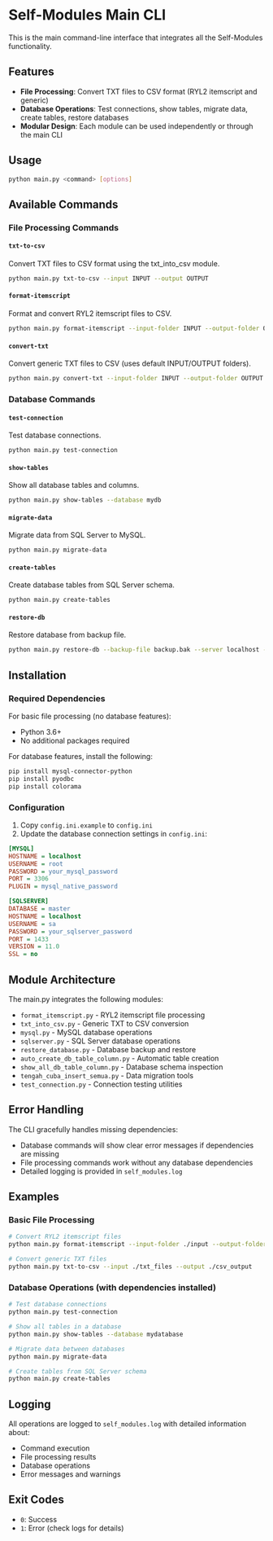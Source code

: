 # Self-Modules Main CLI

This is the main command-line interface that integrates all the Self-Modules functionality.

## Features

- **File Processing**: Convert TXT files to CSV format (RYL2 itemscript and generic)
- **Database Operations**: Test connections, show tables, migrate data, create tables, restore databases
- **Modular Design**: Each module can be used independently or through the main CLI

## Usage

```bash
python main.py <command> [options]
```

## Available Commands

### File Processing Commands

#### `txt-to-csv`
Convert TXT files to CSV format using the txt_into_csv module.

```bash
python main.py txt-to-csv --input INPUT --output OUTPUT
```

#### `format-itemscript`
Format and convert RYL2 itemscript files to CSV.

```bash
python main.py format-itemscript --input-folder INPUT --output-folder OUTPUT
```

#### `convert-txt`
Convert generic TXT files to CSV (uses default INPUT/OUTPUT folders).

```bash
python main.py convert-txt --input-folder INPUT --output-folder OUTPUT
```

### Database Commands

#### `test-connection`
Test database connections.

```bash
python main.py test-connection
```

#### `show-tables`
Show all database tables and columns.

```bash
python main.py show-tables --database mydb
```

#### `migrate-data`
Migrate data from SQL Server to MySQL.

```bash
python main.py migrate-data
```

#### `create-tables`
Create database tables from SQL Server schema.

```bash
python main.py create-tables
```

#### `restore-db`
Restore database from backup file.

```bash
python main.py restore-db --backup-file backup.bak --server localhost --database master
```

## Installation

### Required Dependencies

For basic file processing (no database features):
- Python 3.6+
- No additional packages required

For database features, install the following:

```bash
pip install mysql-connector-python
pip install pyodbc
pip install colorama
```

### Configuration

1. Copy `config.ini.example` to `config.ini`
2. Update the database connection settings in `config.ini`:

```ini
[MYSQL]
HOSTNAME = localhost
USERNAME = root
PASSWORD = your_mysql_password
PORT = 3306
PLUGIN = mysql_native_password

[SQLSERVER]
DATABASE = master
HOSTNAME = localhost
USERNAME = sa
PASSWORD = your_sqlserver_password
PORT = 1433
VERSION = 11.0
SSL = no
```

## Module Architecture

The main.py integrates the following modules:

- `format_itemscript.py` - RYL2 itemscript file processing
- `txt_into_csv.py` - Generic TXT to CSV conversion
- `mysql.py` - MySQL database operations
- `sqlserver.py` - SQL Server database operations
- `restore_database.py` - Database backup and restore
- `auto_create_db_table_column.py` - Automatic table creation
- `show_all_db_table_column.py` - Database schema inspection
- `tengah_cuba_insert_semua.py` - Data migration tools
- `test_connection.py` - Connection testing utilities

## Error Handling

The CLI gracefully handles missing dependencies:
- Database commands will show clear error messages if dependencies are missing
- File processing commands work without any database dependencies
- Detailed logging is provided in `self_modules.log`

## Examples

### Basic File Processing

```bash
# Convert RYL2 itemscript files
python main.py format-itemscript --input-folder ./input --output-folder ./output

# Convert generic TXT files
python main.py txt-to-csv --input ./txt_files --output ./csv_output
```

### Database Operations (with dependencies installed)

```bash
# Test database connections
python main.py test-connection

# Show all tables in a database
python main.py show-tables --database mydatabase

# Migrate data between databases
python main.py migrate-data

# Create tables from SQL Server schema
python main.py create-tables
```

## Logging

All operations are logged to `self_modules.log` with detailed information about:
- Command execution
- File processing results
- Database operations
- Error messages and warnings

## Exit Codes

- `0`: Success
- `1`: Error (check logs for details)